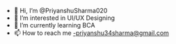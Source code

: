- 👋 Hi, I’m @PriyanshuSharma020
- 👀 I’m interested in UI/UX Designing 
- 🌱 I’m currently learning BCA
- 📫 How to reach me -priyanshu34sharma@gmail.com

<!---
PriyanshuSharma020/PriyanshuSharma020 is a ✨ special ✨ repository because its `README.md` (this file) appears on your GitHub profile.
You can click the Preview link to take a look at your changes.
--->

